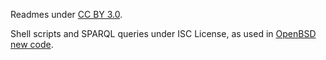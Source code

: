 Readmes under [CC BY
3.0](http://creativecommons.org/licenses/by/3.0/).

Shell scripts and SPARQL queries under ISC License, as used in
[OpenBSD new code](http://www.openbsd.org/policy.html).
